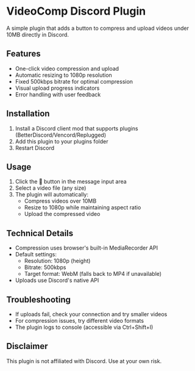 # VideoComp Discord Plugin

A simple plugin that adds a button to compress and upload videos under 10MB directly in Discord.

## Features

- One-click video compression and upload
- Automatic resizing to 1080p resolution
- Fixed 500kbps bitrate for optimal compression
- Visual upload progress indicators
- Error handling with user feedback

## Installation

1. Install a Discord client mod that supports plugins (BetterDiscord/Vencord/Replugged)
2. Add this plugin to your plugins folder
3. Restart Discord

## Usage

1. Click the 🎥 button in the message input area
2. Select a video file (any size)
3. The plugin will automatically:
   - Compress videos over 10MB
   - Resize to 1080p while maintaining aspect ratio
   - Upload the compressed video

## Technical Details

- Compression uses browser's built-in MediaRecorder API
- Default settings:
  - Resolution: 1080p (height)
  - Bitrate: 500kbps
  - Target format: WebM (falls back to MP4 if unavailable)
- Uploads use Discord's native API

## Troubleshooting

- If uploads fail, check your connection and try smaller videos
- For compression issues, try different video formats
- The plugin logs to console (accessible via Ctrl+Shift+I)

## Disclaimer

This plugin is not affiliated with Discord. Use at your own risk.
